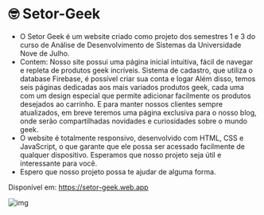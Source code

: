 # 🤓 Setor-Geek

<ul>
    <li>O Setor Geek é um website criado como projeto dos semestres 1 e 3 do curso de Análise de Desenvolvimento de Sistemas da Universidade Nove de Julho.</li>
    <li>Contem: Nosso site possui uma página inicial intuitiva, fácil de navegar e repleta de produtos geek incríveis. Sistema de cadastro, que utiliza o database Firebase, é possível criar sua conta e logar
    Além disso, temos seis páginas dedicadas aos mais variados produtos geek, cada uma com um design especial que permite adicionar facilmente os produtos desejados ao carrinho. E para manter nossos clientes sempre atualizados, em breve teremos uma página exclusiva para o nosso blog, onde serão compartilhadas novidades e curiosidades sobre o mundo geek.</li>
    <li>O website é totalmente responsivo, desenvolvido com HTML, CSS e JavaScript, o que garante que ele possa ser acessado facilmente de qualquer dispositivo. Esperamos que nosso projeto seja útil e interessante para você.</li>
    <li>Espero que nosso projeto possa te ajudar de alguma forma.</li>
</ul>

Disponível em: https://setor-geek.web.app

![img](https://user-images.githubusercontent.com/99775480/170895201-07615d77-0cd0-43d0-b3af-35588b77dcd6.jpg)
